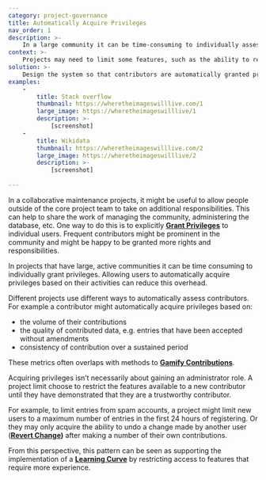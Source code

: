 ```yaml
---
category: project-governance
title: Automatically Acquire Privileges
nav_order: 1
description: >-
    In a large community it can be time-consuming to individually assess contributors in order to grant them specific privileges or roles. 
context: >-
    Projects may need to limit some features, such as the ability to revert changes made by other users, to a smaller set of trusted contributors. Relying on **[Granting Privileges](/patterns/project-governance/grant-privileges)** in large, active communities can be time-consuming.
solution: >-
    Design the system so that contributors are automatically granted privileges based on their activities. For example based on the number or type of contributions they make.
examples:
    -
        title: Stack overflow
        thumbnail: https://wheretheimageswilllive.com/1
        large_image: https://wheretheimageswilllive/1
        description: >-
            [screenshot]
    -
        title: Wikidata
        thumbnail: https://wheretheimageswilllive.com/2
        large_image: https://wheretheimageswilllive/2
        description: >-
            [screenshot]
    
---
```


In a collaborative maintenance projects, it might be useful to allow people outside of the core project team to take on additional responsibilities. This can help to share the work of managing the community, administering the database, etc. One way to do this is to explicitly **[Grant Privileges](/patterns/project-governance/grant-privileges)** to individual users. Frequent contributors might be prominent in the community and might be happy to be granted more rights and responsibilities.

In projects that have large, active communities it can be time consuming to individually grant privileges. Allowing users to automatically acquire privileges based on their activities can reduce this overhead. 

Different projects use different ways to automatically assess contributors. For example a contributor might automatically acquire privileges based on:

* the volume of their contributions
* the quality of contributed data, e.g. entries that have been accepted without amendments
* consistency of contribution over a sustained period

These metrics often overlaps with methods to **[Gamify Contributions](/patterns/encouraging-contributions/gamify-contributions)**. 

Acquiring privileges isn’t necessarily about gaining an administrator role. A project limit choose to restrict the features available to a new contributor until they have demonstrated that they are a trustworthy contributor. 

For example, to limit entries from spam accounts, a project might limit new users to a maximum number of entries in the first 24 hours of registering. Or they may only acquire the ability to undo a change made by another user (**[Revert Change](/patterns/editing/revert-change))** after making a number of their own contributions. 

From this perspective, this pattern can be seen as supporting the implementation of a **[Learning Curve](/patterns/community-management/learning-curve)** by restricting access to features that require more experience. 
